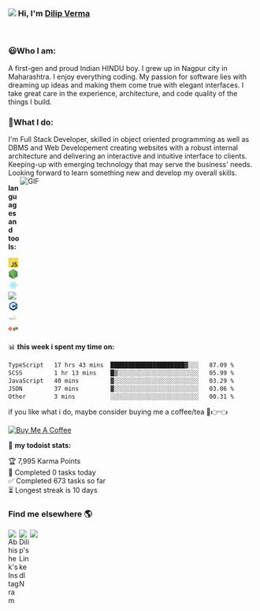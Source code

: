 ### <img src="https://media.giphy.com/media/hvRJCLFzcasrR4ia7z/giphy.gif" width="30px"> Hi, I'm [Dilip Verma](https://www.google.dev/about)
<br />

### 😃Who I am:
A first-gen and proud Indian HINDU boy. I grew up in Nagpur city in Maharashtra. I enjoy everything coding. My passion for software lies with dreaming up ideas and making them come true with elegant interfaces. I take great care in the experience, architecture, and code quality of the things I build.

### 🧾What I do:
I'm Full Stack Developer, skilled in object oriented programming as well as DBMS and Web Developement creating websites with a robust internal architecture and delivering an interactive and intuitive interface to clients. Keeping-up with emerging technology that may serve the business' needs.
Looking forward to learn something new and develop my overall skills.
  <img align="right" alt="GIF" src="https://github.com/abhisheknaiidu/abhisheknaiidu/blob/master/code.gif?raw=true" width="480" height="320" />
  
<!-- - 💼 any freelance work? do reach, [email](mailto:abhishekdesai@cred.club) :) -->
<!-- - 💬 ask me about anything, i am happy to help; -->

**languages and tools:**  

<code><img height="20" src="https://raw.githubusercontent.com/github/explore/80688e429a7d4ef2fca1e82350fe8e3517d3494d/topics/javascript/javascript.png"></code>
<code><img height="20" src="https://raw.githubusercontent.com/github/explore/80688e429a7d4ef2fca1e82350fe8e3517d3494d/topics/nodejs/nodejs.png"></code>
<code><img height="20" src="https://raw.githubusercontent.com/github/explore/80688e429a7d4ef2fca1e82350fe8e3517d3494d/topics/react/react.png"></code>
<code><img height="20" src="https://angular.io/assets/images/logos/angular/shield-large.svg"></code>
<code><img height="20" src="https://raw.githubusercontent.com/github/explore/80688e429a7d4ef2fca1e82350fe8e3517d3494d/topics/cpp/cpp.png"></code>
<code><img height="20" src="https://raw.githubusercontent.com/github/explore/80688e429a7d4ef2fca1e82350fe8e3517d3494d/topics/mysql/mysql.png"></code>
<code><img height="20" src="https://raw.githubusercontent.com/github/explore/80688e429a7d4ef2fca1e82350fe8e3517d3494d/topics/git/git.png"></code>
<!-- <code><img height="20" src="https://raw.githubusercontent.com/github/explore/80688e429a7d4ef2fca1e82350fe8e3517d3494d/topics/python/python.png"></code> -->
<!-- <code><img height="20" src="https://raw.githubusercontent.com/github/explore/5c058a388828bb5fde0bcafd4bc867b5bb3f26f3/topics/graphql/graphql.png"></code> -->
<!-- <code><img height="20" src="https://raw.githubusercontent.com/github/explore/80688e429a7d4ef2fca1e82350fe8e3517d3494d/topics/vue/vue.png"></code> -->
<!-- <code><img height="20" src="https://raw.githubusercontent.com/github/explore/80688e429a7d4ef2fca1e82350fe8e3517d3494d/topics/firebase/firebase.png"></code> -->



📊 **this week i spent my time on:**
<!--START_SECTION:waka-->

```text
TypeScript   17 hrs 43 mins  █████████████████████▓░░░   87.09 %
SCSS         1 hr 13 mins    █▒░░░░░░░░░░░░░░░░░░░░░░░   05.99 %
JavaScript   40 mins         ▓░░░░░░░░░░░░░░░░░░░░░░░░   03.29 %
JSON         37 mins         ▓░░░░░░░░░░░░░░░░░░░░░░░░   03.06 %
Other        3 mins          ░░░░░░░░░░░░░░░░░░░░░░░░░   00.31 %
```

<!--END_SECTION:waka-->

if you like what i do, maybe consider buying me a coffee/tea 🥺👉👈

<a href="https://www.cafecoffeeday.com/cafe-menu/food" target="_blank"><img src="https://cdn.buymeacoffee.com/buttons/v2/default-red.png" alt="Buy Me A Coffee" width="150" ></a>

🚧 **my todoist stats:**
<!-- TODO-IST:START -->
🏆  7,995 Karma Points           
🌸  Completed 0 tasks today           
✅  Completed 673 tasks so far           
⏳  Longest streak is 10 days
<!-- TODO-IST:END -->


<!-- 📈 my github stats -->

<!-- <p align="center"> <img src="https://github-readme-stats.vercel.app/api?username=abhisheknaiidu&show_icons=true&theme=gotham" alt="justttabhi" /> -->

### Find me elsewhere 🌎
<a href="https://www.instagram.com/dilip_404_error_not_found_/">
  <img align="left" alt="Abhishek's Instagram" width="22px" src="https://raw.githubusercontent.com/hussainweb/hussainweb/main/icons/instagram.png" />
</a>
<!-- <a href="https://discord.gg/XTW52Kt">
  <img align="left" alt="Dilip's Discord" width="22px" src="https://raw.githubusercontent.com/peterthehan/peterthehan/master/assets/discord.svg" />
</a> -->
<!-- <a href="https://twitter.com/abhisheknaiidu">
  <img align="left" alt="Dilip Verma | Twitter" width="22px" src="https://raw.githubusercontent.com/peterthehan/peterthehan/master/assets/twitter.svg" />
</a> -->
<a href="www.linkedin.com/in/dilip-verma-🛡️-8b5aa2238">
  <img align="left" alt="Dilip's LinkedIN" width="22px" src="https://raw.githubusercontent.com/hussainweb/hussainweb/main/icons/linkedin.png" />
</a>

![](https://visitor-badge.glitch.me/badge?page_id=justttabhi.justttabhi)




